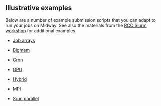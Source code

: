 ## Illustrative examples

Below are a number of example submission scripts that you can adapt to
run your jobs on Midway. See also the materials from the
[RCC Slurm workshop](https://github.com/rcc-uchicago/SLURM_WORKSHOP)
for additional examples.


* [Job arrays](array.md)

* [Bigmem](bigmem.md)

* [Cron](cron.md)

* [GPU](gpu.md)

* [Hybrid](hybrid.md)

* [MPI](mpi.md)

* [Srun parallel](srun.md)